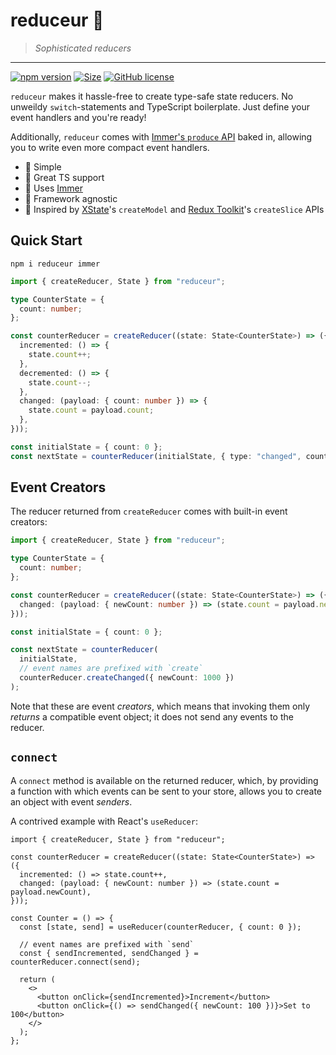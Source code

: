 # reduceur 🥖

> _Sophisticated reducers_

---

[![npm version](http://img.shields.io/npm/v/reduceur.svg?style=flat)](https://npmjs.org/package/reduceur "View this project on npm") [![Size](https://badgen.net/bundlephobia/minzip/reduceur)](https://bundlephobia.com/package/reduceur "View this project on Bundlephobia") [![GitHub license](https://img.shields.io/github/license/janovekj/reduceur)](https://github.com/janovekj/reduceur/blob/master/LICENSE "MIT license")

`reduceur` makes it hassle-free to create type-safe state reducers. No unweildy `switch`-statements and TypeScript boilerplate. Just define your event handlers and you're ready!

Additionally, `reduceur` comes with [Immer's `produce` API](https://immerjs.github.io/immer/) baked in, allowing you to write even more compact event handlers.

- 🥖 Simple
- 🥖 Great TS support
- 🥖 Uses [Immer](https://immerjs.github.io/immer/)
- 🥖 Framework agnostic
- 🥖 Inspired by [XState](https://xstate.js.org)'s `createModel` and [Redux Toolkit](https://redux-toolkit.js.org)'s `createSlice` APIs

## Quick Start

```shell
npm i reduceur immer
```

```ts
import { createReducer, State } from "reduceur";

type CounterState = {
  count: number;
};

const counterReducer = createReducer((state: State<CounterState>) => ({
  incremented: () => {
    state.count++;
  },
  decremented: () => {
    state.count--;
  },
  changed: (payload: { count: number }) => {
    state.count = payload.count;
  },
}));

const initialState = { count: 0 };
const nextState = counterReducer(initialState, { type: "changed", count: 999 });
```

## Event Creators

The reducer returned from `createReducer` comes with built-in event creators:

```ts
import { createReducer, State } from "reduceur";

type CounterState = {
  count: number;
};

const counterReducer = createReducer((state: State<CounterState>) => ({
  changed: (payload: { newCount: number }) => (state.count = payload.newCount),
}));

const initialState = { count: 0 };

const nextState = counterReducer(
  initialState,
  // event names are prefixed with `create`
  counterReducer.createChanged({ newCount: 1000 })
);
```

Note that these are event _creators_, which means that invoking them only _returns_ a compatible event object; it does not send any events to the reducer.

## `connect`

A `connect` method is available on the returned reducer, which, by providing a function with which events can be sent to your store, allows you to create an object with event _senders_.

A contrived example with React's `useReducer`:

```tsx
import { createReducer, State } from "reduceur";

const counterReducer = createReducer((state: State<CounterState>) => ({
  incremented: () => state.count++,
  changed: (payload: { newCount: number }) => (state.count = payload.newCount),
}));

const Counter = () => {
  const [state, send] = useReducer(counterReducer, { count: 0 });

  // event names are prefixed with `send`
  const { sendIncremented, sendChanged } = counterReducer.connect(send);

  return (
    <>
      <button onClick={sendIncremented}>Increment</button>
      <button onClick={() => sendChanged({ newCount: 100 })}>Set to 100</button>
    </>
  );
};
```
